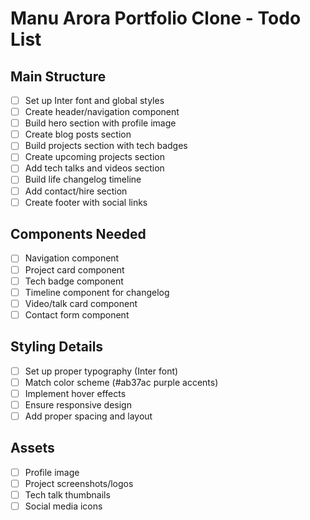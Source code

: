 # Manu Arora Portfolio Clone - Todo List

## Main Structure
- [ ] Set up Inter font and global styles
- [ ] Create header/navigation component
- [ ] Build hero section with profile image
- [ ] Create blog posts section
- [ ] Build projects section with tech badges
- [ ] Create upcoming projects section
- [ ] Add tech talks and videos section
- [ ] Build life changelog timeline
- [ ] Add contact/hire section
- [ ] Create footer with social links

## Components Needed
- [ ] Navigation component
- [ ] Project card component
- [ ] Tech badge component
- [ ] Timeline component for changelog
- [ ] Video/talk card component
- [ ] Contact form component

## Styling Details
- [ ] Set up proper typography (Inter font)
- [ ] Match color scheme (#ab37ac purple accents)
- [ ] Implement hover effects
- [ ] Ensure responsive design
- [ ] Add proper spacing and layout

## Assets
- [ ] Profile image
- [ ] Project screenshots/logos
- [ ] Tech talk thumbnails
- [ ] Social media icons
